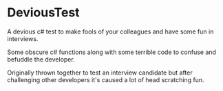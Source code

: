 # DeviousTest
A devious c# test to make fools of your colleagues and have some fun in interviews.

Some obscure c# functions along with some terrible code to confuse and befuddle the developer.

Originally thrown together to test an interview candidate but after challenging other developers it's caused a lot of head scratching fun.



